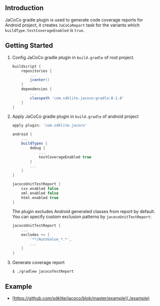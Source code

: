 ## Introduction

JaCoCo gradle plugin is used to generate code coverage reports for Android project, it creates `JaCoCoReport` task for the variants which `buildType.testCoverageEnabled` is `true`.

## Getting Started

1. Config JaCoCo gradle plugin in `build.gradle` of root project.

    ```groovy
    buildscript {
        repositories {
            ...
            jcenter()
        }
        dependencies {
            ...
            classpath 'com.sdklite.jacoco:gradle:0.1.0'
        }
    }
    ```

1. Apply JaCoCo gradle plugin in `build.gradle` of android project

    ```groovy
    apply plugin: 'com.sdklite.jacoco'

    android {
        ...
        buildTypes {
            debug {
                ...
                testCoverageEnabled true
            }
            ...
        }
    }

    jacocoUnitTestReport {
        csv.enabled false
        xml.enabled false
        html.enabled true
    }
    ```

    The plugin excludes Android generated classes from report by default. You can specify custom exclusion patterns by `jacocoUnitTestReport`:

    ```groovy
    jacocoUnitTestReport {
        ...
        excludes += [
            '**/AutoValue_*.*',
            ...
        ]
    }
    ```

1. Generate coverage report

    ```bash
    $ ./gradlew jacocoTestReport
    ```

## Example

- [https://github.com/sdklite/jacoco/blob/master/example](./example)

